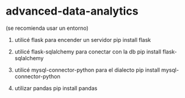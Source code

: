 # advanced-data-analytics
(se recomienda usar un entorno)
1. utilicé flask para encender un servidor
    pip install flask

2. utilicé flask-sqlalchemy para conectar con la db
    pip install flask-sqlalchemy 

3. utilicé mysql-connector-python para el dialecto 
    pip install mysql-connector-python

4. utilizar pandas
    pip install pandas